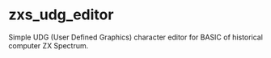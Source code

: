 # zxs_udg_editor
Simple UDG (User Defined Graphics) character editor for BASIC of historical computer ZX Spectrum.
